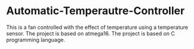 # Automatic-Temperautre-Controller
This is a fan controlled with the effect of temperature using a temperature sensor. The project is based on atmega16.
The project is based on C programming language.

